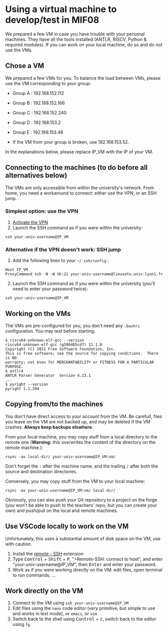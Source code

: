 <!-- LTeX: language=en -->
# Using a virtual machine to develop/test in MIF08

We prepared a few VM in case you have trouble with your personal machines. They have all the tools installed (ANTLR, RISCV, Python & required modules). If you can work on your local machine, do so and do not use the VMs.

## Chose a VM

We prepared a few VMs for you. To balance the load between VMs, please use the VM corresponding to your group:

* Group A : 192.168.152.112
* Group B : 192.168.152.166
* Group C : 192.168.152.240
* Group D : 192.168.153.2
* Group E : 192.168.153.46

* If the VM from your group is broken, use 192.168.153.52.

In the explanations below, please replace IP_VM with the IP of your VM.

## Connecting to the machines (to do before all alternatives below)

The VMs are only accessible from within the university's network. From home, you need a workaround to connect: either use the VPN, or an SSH jump.

### Simplest option: use the VPN

1. [Activate the VPN](https://documentation.univ-lyon1.fr/vpn/linux/)
2. Launch the SSH command as if you were within the university:
```
ssh your-univ-username@IP_VM
```

### Alternative if the VPN doesn't work: SSH jump

1. Add the following lines to your `~/.ssh/config` :
```
Host IP_VM
ProxyCommand ssh -N -W %h:22 your-univ-username@linuxetu.univ-lyon1.fr
```
2. Launch the SSH command as if you were within the university (you'll need to enter your password twice):
```
ssh your-univ-username@IP_VM
```

## Working on the VMs

The VMs are pre-configured for you, you don't need any `.bashrc` configuration. You may test before starting:

```
$ riscv64-unknown-elf-gcc --version
riscv64-unknown-elf-gcc (g5964b5cd7) 11.1.0
Copyright (C) 2021 Free Software Foundation, Inc.
This is free software; see the source for copying conditions.  There is NO
warranty; not even for MERCHANTABILITY or FITNESS FOR A PARTICULAR PURPOSE.
$ antlr4 
ANTLR Parser Generator  Version 4.13.1
...
$ pyright --version
pyright 1.1.294
```

## Copying from/to the machines

You don't have direct access to your account from the VM. Be carefull, files you leave on the VM are not backed up, and may be deleted if the VM crashes. **Always keep backups elswhere**.

From your local machine, you may copy stuff from a local directory to the remote one (**Warning:** this overwrites the content of the directory on the remote machine.):

```
rsync -av local-dir/ your-univ-username@IP_VM:vm/
```

Don't forget the `:` after the machine name, and the trailing `/` after both the source and destination directories.

Conversely, you may copy stuff from the VM to your local machine:

```
rsync -av your-univ-username@IP_VM:vm/ local-dir/
```

Obviously, you can also push your Git repository to a project on the forge (you won't be able to push to the teachers' repo, but you can create your own) and push/pull on the local and remote machines.

## Use VSCode locally to work on the VM

Unfortunately, this uses a substantial amount of disk space on the VM, use with caution.

1. Install the [remote - SSH](https://marketplace.visualstudio.com/items?itemName=ms-vscode-remote.remote-ssh) extension
2. Type <kbd>Control</kbd> + <kbd>Shift</kbd> + <kbd>P</kbd>, ">Remote-SSH: connect to host", and enter "your-univ-username@IP_VM", then <kbd>Enter</kbd> and enter your password.
3. Work as if you were working directly on the VM: edit files, open terminal to run commands, ...

## Work directly on the VM

1. Connect to the VM using `ssh your-univ-username@IP_VM`
2. Edit files using the `nano` code editor (*very* primitive, but simple to use and works in text mode), or `emacs`, or `vim`
3. Switch back to the shell using <kbd>Control</kbd> + <kbd>z</kbd>, switch back to the editor using `fg`.

